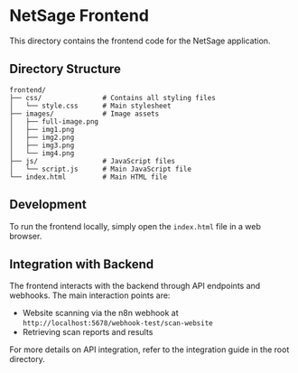 # NetSage Frontend

This directory contains the frontend code for the NetSage application.

## Directory Structure

```
frontend/
├── css/               # Contains all styling files
│   └── style.css      # Main stylesheet
├── images/            # Image assets
│   ├── full-image.png
│   ├── img1.png
│   ├── img2.png
│   ├── img3.png
│   └── img4.png
├── js/                # JavaScript files
│   └── script.js      # Main JavaScript file
└── index.html         # Main HTML file
```

## Development

To run the frontend locally, simply open the `index.html` file in a web browser.

## Integration with Backend

The frontend interacts with the backend through API endpoints and webhooks. The main interaction points are:

- Website scanning via the n8n webhook at `http://localhost:5678/webhook-test/scan-website`
- Retrieving scan reports and results

For more details on API integration, refer to the integration guide in the root directory.
